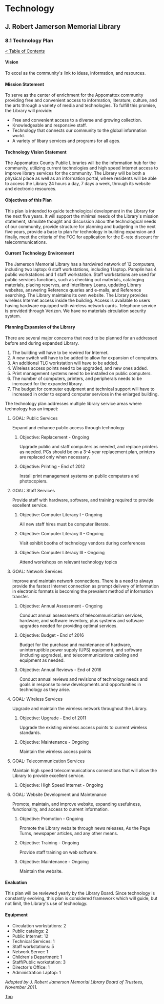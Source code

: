 <head>
	<link rel="stylesheet" type="text/css" href="../main.css">
</head>

[0]: ../README.md
[8.1]: technology-plan.md

# Technology
## J. Robert Jamerson Memorial Library
### 8.1 Technology Plan
[< Table of Contents][0]

#### Vision

To excel as the community's link to ideas, information, and resources.

#### Mission Statement

To serve as the center of enrichment for the Appomattox community providing free and convenient access to information, literature, culture, and the arts through a variety of media and technologies. To fulfill this promise, the Library will provide:

* Free and convenient access to a diverse and growing collection.
* Knowledgeable and responsive staff.
* Technology that connects our community to the global information world.
* A variety of libary services and programs for all ages.

#### Technology Vision Statement

The Appomattox County Public Libraries will be the information hub for the community, utilizing current technologies and high speed Internet access to improve library services for the community. The Library will be both a physical place as well as an information portal, where residents will be able to access the Library 24 hours a day, 7 days a week, through its website and electronic resources.

#### Objectives of this Plan

This plan is intended to guide technological development in the Library for the next five years. It will support the minimal needs of the Library's mission statement, stimulate thought and discussion abou tthe technological needs of our community, provide structure for planning and budgeting in the next five years, provide a base to plan for technology in building expansion and finally, meet the criteria of the FCC for application for the E-rate discount for telecommunications.

#### Current Technology Environment

The Jamerson Memorial Library has a hardwired network of 12 computers, including two laptop: 6 staff workstations, including 1 laptop. Pamplin has 4 public workstations and 1 staff workstation.
Staff workstations are used for public services functions, such as checking out materials, cataloging materials, placing reserves, and Interlibrary Loans, updating Library websites, answering Reference queries and e-mails, and Reference searching.
The Library maintains its own website. The Library provides wireless Internet access inside the building. Access is available to users having hardware equipped with wireless network cards.
Telephone service is provided through Verizon.
We have no materials circulation security system.

#### Planning Expansion of the Library

There are several major concerns that need to be planned for an addressed before and during expanded Library.

1. The building will have to be rewired for Internet.
2. A new switch will have to be added to allow for expansion of computers.
3. An additional TLC workstation will have to be added.
4. Wireless access points need to be upgraded, and new ones added.
5. Print management systems need to be installed on public computers.
6. The number of computers, printers, and peripherals needs to be increased for the expanded library.
7. The budget for computer equipment and technical support will have to increased in order to expand computer services in the enlarged building.

The technology plan addresses multiple library service areas where technology has an impact:

1. GOAL: Public Services

	Expand and enhance public access through technology

	1. Objective: Replacement - Ongoing

		Upgrade public and staff computers as needed, and replace printers as needed. PCs should be on a 3-4 year replacement plan, printers are replaced only when necessary.

	2. Objective: Printing - End of 2012

		Install print management systems on public computers and photocopiers.

2. GOAL: Staff Services

	Provide staff with hardware, software, and training required to provide excellent service.

	1. Objective: Computer Literacy I - Ongoing

		All new staff hires must be computer literate.

	2. Objective: Computer Literacy II - Ongoing

		Visit exhibit booths of technology vendors during conferences

	3. Objective: Computer Literacy III - Ongoing

	 	Attend workshops on relevant technology topics

3. GOAL: Network Services

	Improve and maintain network connections. There is a need to always provide the fastest Internet connection as prompt delivery of information in electronic formats is becoming the prevalent method of information transfer.

	1. Objective: Annual Assessment - Ongoing

		Conduct annual assessments of telecommunication services, hardware, and software inventory, plus systems and software upgrades needed for providing optimal services.

	2. Objective: Budget - End of 2016

		Budget for the purchase and maintenance of hardware, uninterruptible power supply (UPS) equipment, and software (including upgrades), and telecommunications cabling and equipment as needed.

	3. Objective: Annual Reviews - End of 2016

		Conduct annual reviews and revisions of technology needs and goals in response to new developments and opportunities in technology as they arise.

4. GOAL: Wireless Services

	Upgrade and maintain the wireless network throughout the Library.

	1. Objective: Upgrade - End of 2011

		Upgrade the existing wireless access points to current wireless standards.

	2. Objective: Maintenance - Ongoing

		Maintain the wireless access points

5. GOAL: Telecommunication Services

	Maintain high speed telecommunications connections that will allow the Library to provide excellent service.

	1. Objective: High Speed Internet - Ongoing

6. GOAL: Website Development and Maintenance

	Promote, maintain, and improve website, expanding usefulness, functionality, and access to current information.

	1. Objective: Promotion - Ongoing

		Promote the Library website through news releases, As the Page Turns, newspaper articles, and any other means.

	2. Objective: Training - Ongoing

		Provide staff training on web software.

	3. Objective: Maintenance - Ongoing

		Maintain the website.

#### Evaluation

This plan will be reviewed yearly by the Library Board. Since technology is constantly evolving, this plan is considered framework which will guide, but not limit, the Library's use of technology.

#### Equipment

* Circulation workstations: 2
* Public catalogs: 2
* Public Internet: 12
* Technical Services: 1
* Staff workstations: 5
* Network Server: 1
* Children's Department: 1
* Staff/Public workstation: 3
* Director's Office: 1
* Administration Laptop: 1

*Adopted by J. Robert Jamerson Memorial Library Board of Trustees, November 2011.*

[Top][8.1]
